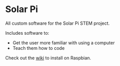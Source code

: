# Solar Pi
All custom software for the Solar Pi STEM project.

Includes software to:
* Get the user more familiar with using a computer
* Teach them how to code

Check out the [wiki](https://github.com/The-Sleepy-Penguin/Solar-Pi-Core/wiki) to install on Raspbian.
